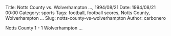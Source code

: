 Title: Notts County vs. Wolverhampton …, 1994/08/21
Date: 1994/08/21 00:00
Category: sports
Tags: football, football scores, Notts County, Wolverhampton …
Slug: notts-county-vs-wolverhampton
Author: carbonero


Notts County 1 - 1 Wolverhampton …

